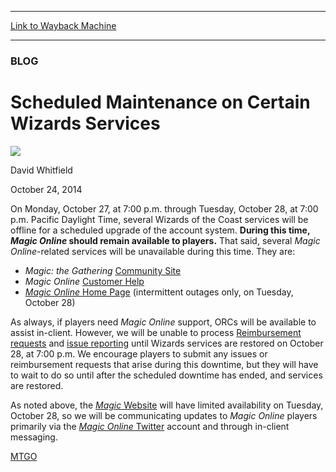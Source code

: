 
---
[Link to Wayback Machine](https://web.archive.org/web/20141031202443/http://magic.wizards.com/en/MTGO/articles/archive/magic-online-announcements-october-24-2014-scheduled-downtime)

[_metadata_:description]:- "On Monday, October 27, at 7:00 p.m. through Tuesday, October 28, at 7:00 p.m. Pacific Daylight Time, several Wizards of the Coast services will be offline for a scheduled upgrade of the account system. During this time, Magic Online should remain available to players. That said, several Magic Online-related services will be unavailable during this time. They are:"
[_metadata_:generator]:- "Drupal 7 (http://drupal.org)"
[_metadata_:node]:- "290631"
[_metadata_:publish_date]:- "2014-10-24"
[_metadata_:source]:- "div-main"
[_metadata_:title]:- "Scheduled Maintenance on Certain Wizards Services"
[_metadata_:wayback_capture_timestamp]:- "2014-10-31 20:24:43"
[_metadata_:wayback_raw_url]:- "https://web.archive.org/web/20141031202443id_/http://magic.wizards.com/en/MTGO/articles/archive/magic-online-announcements-october-24-2014-scheduled-downtime"
[_metadata_:wayback_url]:- "http://magic.wizards.com/en/MTGO/articles/archive/magic-online-announcements-october-24-2014-scheduled-downtime"
---





### BLOG


Scheduled Maintenance on Certain Wizards Services
=================================================



![](https://media.magic.wizards.com/styles/auth_small/public/images/person/authorpic_davidwhitfield.jpg)

David Whitfield




October 24, 2014
 










On Monday, October 27, at 7:00 p.m. through Tuesday, October 28, at 7:00 p.m. Pacific Daylight Time, several Wizards of the Coast services will be offline for a scheduled upgrade of the account system. **During this time, *Magic Online* should remain available to players.** That said, several *Magic Online*-related services will be unavailable during this time. They are:




* *Magic: the Gathering* [Community Site](http://community.wizards.com/magic-the-gathering)
* *Magic Online* [Customer Help](http://wizards.custhelp.com/app/answers/detail/a_id/668/~/magic-online%3A-reimbursement-requests-and-bug-reporting)
* [*Magic Online* Home Page](http://magic.wizards.com/en/magic-online) (intermittent outages only, on Tuesday, October 28)


As always, if players need *Magic Online* support, ORCs will be available to assist in-client. However, we will be unable to process [Reimbursement requests](http://wizards.custhelp.com/app/answers/detail/a_id/668/~/magic-online%3A-reimbursement-requests-and-bug-reporting) and [issue reporting](http://wizards.custhelp.com/app/answers/detail/a_id/668/~/magic-online%3A-reimbursement-requests-and-bug-reporting) until Wizards services are restored on October 28, at 7:00 p.m. We encourage players to submit any issues or reimbursement requests that arise during this downtime, but they will have to wait to do so until after the scheduled downtime has ended, and services are restored.


As noted above, the [*Magic* Website](http://magic.wizards.com/) will have limited availability on Tuesday, October 28, so we will be communicating updates to *Magic Online* players primarily via the [*Magic Online* Twitter](https://twitter.com/MagicOnline) account and through in-client messaging.


[MTGO](/en/tags/mtgo)





 
 




  







